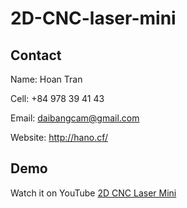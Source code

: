 # 2D-CNC-laser-mini
 
## Contact

Name: Hoan Tran

Cell: +84 978 39 41 43

Email: daibangcam@gmail.com

Website: http://hano.cf/

## Demo

Watch it on YouTube [2D CNC Laser Mini](https://youtu.be/GuGt9uP2MdQ)
